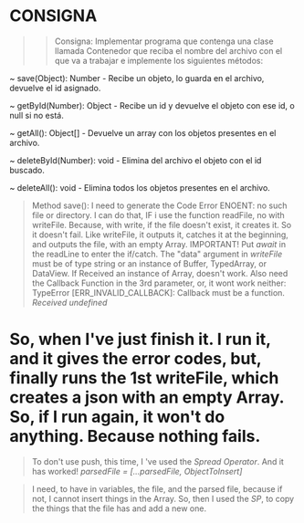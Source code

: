 # CONSIGNA

> > Consigna: Implementar programa que contenga una clase llamada Contenedor que reciba el nombre del archivo con el que va a trabajar e implemente los siguientes métodos:

~ save(Object): Number - Recibe un objeto, lo guarda en el archivo, devuelve el id asignado.

~ getById(Number): Object - Recibe un id y devuelve el objeto con ese id, o null si no está.

~ getAll(): Object[] - Devuelve un array con los objetos presentes en el archivo.

~ deleteById(Number): void - Elimina del archivo el objeto con el id buscado.

~ deleteAll(): void - Elimina todos los objetos presentes en el archivo.

> Method save():
> I need to generate the Code Error ENOENT: no such file or directory. I can do that, IF i use the function readFile, no with writeFile. Because, with write, if the file doesn't exist, it creates it. So it doesn't fail.
> Like writeFile, it outputs it, catches it at the beginning, and outputs the file, with an empty Array. IMPORTANT! Put _await_ in the readLine to enter the if/catch.
> The "data" argument in _writeFile_ must be of type string or an instance of Buffer, TypedArray, or DataView. If Received an instance of Array, doesn't work. Also need the Callback Function in the 3rd parameter, or, it wont work neither: TypeError [ERR_INVALID_CALLBACK]: Callback must be a function. _Received undefined_

# So, when I've just finish it. I run it, and it gives the error codes, but, finally runs the 1st writeFile, which creates a json with an empty Array. So, if I run again, it won't do anything.  Because nothing fails.

> To don't use push, this time, I 've used the *Spread Operator*. And it has worked! _parsedFile = [...parsedFile, ObjectToInsert]_

> I need, to have in variables, the file, and the parsed file, because if not, I cannot insert things in the Array. So, then I used the _SP_, to copy the things that the file has and add a new one.